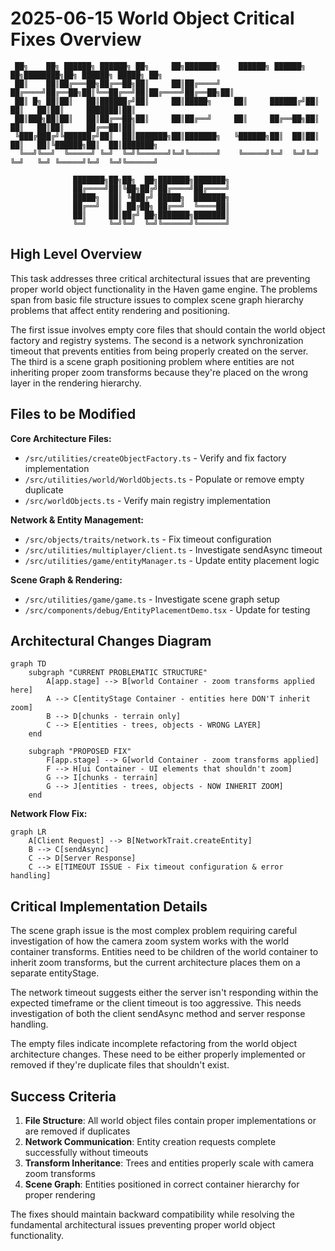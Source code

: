 # 2025-06-15 World Object Critical Fixes Overview

```
 ██╗    ██╗ ██████╗ ██████╗ ██╗     ██╗███████╗    ██████╗ ██████╗ ██╗████████╗██╗ ██████╗ █████╗ ██╗         
 ██║    ██║██╔═══██╗██╔══██╗██║     ██║██╔════╝   ██╔════╝██╔══██╗██║╚══██╔══╝██║██╔════╝██╔══██╗██║         
 ██║ █╗ ██║██║   ██║██████╔╝██║     ██║█████╗     ██║     ██████╔╝██║   ██║   ██║██║     ███████║██║         
 ██║███╗██║██║   ██║██╔══██╗██║     ██║██╔══╝     ██║     ██╔══██╗██║   ██║   ██║██║     ██╔══██║██║         
 ╚███╔███╔╝╚██████╔╝██║  ██║███████╗██║███████╗   ╚██████╗██║  ██║██║   ██║   ██║╚██████╗██║  ██║███████╗    
  ╚══╝╚══╝  ╚═════╝ ╚═╝  ╚═╝╚══════╝╚═╝╚══════╝    ╚═════╝╚═╝  ╚═╝╚═╝   ╚═╝   ╚═╝ ╚═════╝╚═╝  ╚═╝╚══════╝    
                                                                                                                
              ███████╗██╗██╗  ██╗███████╗███████╗                                                               
              ██╔════╝██║╚██╗██╔╝██╔════╝██╔════╝                                                               
              █████╗  ██║ ╚███╔╝ █████╗  ███████╗                                                               
              ██╔══╝  ██║ ██╔██╗ ██╔══╝  ╚════██║                                                               
              ██║     ██║██╔╝ ██╗███████╗███████║                                                               
              ╚═╝     ╚═╝╚═╝  ╚═╝╚══════╝╚══════╝                                                               
```

## High Level Overview

This task addresses three critical architectural issues that are preventing proper world object functionality in the Haven game engine. The problems span from basic file structure issues to complex scene graph hierarchy problems that affect entity rendering and positioning.

The first issue involves empty core files that should contain the world object factory and registry systems. The second is a network synchronization timeout that prevents entities from being properly created on the server. The third is a scene graph positioning problem where entities are not inheriting proper zoom transforms because they're placed on the wrong layer in the rendering hierarchy.

## Files to be Modified

**Core Architecture Files:**
- `/src/utilities/createObjectFactory.ts` - Verify and fix factory implementation
- `/src/utilities/world/WorldObjects.ts` - Populate or remove empty duplicate
- `/src/worldObjects.ts` - Verify main registry implementation

**Network & Entity Management:**
- `/src/objects/traits/network.ts` - Fix timeout configuration
- `/src/utilities/multiplayer/client.ts` - Investigate sendAsync timeout
- `/src/utilities/game/entityManager.ts` - Update entity placement logic

**Scene Graph & Rendering:**
- `/src/utilities/game/game.ts` - Investigate scene graph setup
- `/src/components/debug/EntityPlacementDemo.tsx` - Update for testing

## Architectural Changes Diagram

```mermaid-js
graph TD
    subgraph "CURRENT PROBLEMATIC STRUCTURE"
        A[app.stage] --> B[world Container - zoom transforms applied here]
        A --> C[entityStage Container - entities here DON'T inherit zoom]
        B --> D[chunks - terrain only]
        C --> E[entities - trees, objects - WRONG LAYER]
    end
    
    subgraph "PROPOSED FIX"
        F[app.stage] --> G[world Container - zoom transforms applied]
        F --> H[ui Container - UI elements that shouldn't zoom]
        G --> I[chunks - terrain]
        G --> J[entities - trees, objects - NOW INHERIT ZOOM]
    end
```

**Network Flow Fix:**

```mermaid-js
graph LR
    A[Client Request] --> B[NetworkTrait.createEntity]
    B --> C[sendAsync]
    C --> D[Server Response]
    C --> E[TIMEOUT ISSUE - Fix timeout configuration & error handling]
```

## Critical Implementation Details

The scene graph issue is the most complex problem requiring careful investigation of how the camera zoom system works with the world container transforms. Entities need to be children of the world container to inherit zoom transforms, but the current architecture places them on a separate entityStage.

The network timeout suggests either the server isn't responding within the expected timeframe or the client timeout is too aggressive. This needs investigation of both the client sendAsync method and server response handling.

The empty files indicate incomplete refactoring from the world object architecture changes. These need to be either properly implemented or removed if they're duplicate files that shouldn't exist.

## Success Criteria

1. **File Structure**: All world object files contain proper implementations or are removed if duplicates
2. **Network Communication**: Entity creation requests complete successfully without timeouts
3. **Transform Inheritance**: Trees and entities properly scale with camera zoom transforms
4. **Scene Graph**: Entities positioned in correct container hierarchy for proper rendering

The fixes should maintain backward compatibility while resolving the fundamental architectural issues preventing proper world object functionality.
